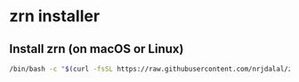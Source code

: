# zrn installer

## Install zrn (on macOS or Linux)

```bash
/bin/bash -c "$(curl -fsSL https://raw.githubusercontent.com/nrjdalal/zrn/master/install.sh"
```
